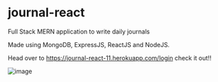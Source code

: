 # journal-react
Full Stack MERN application to write daily journals

Made using MongoDB, ExpressJS, ReactJS and NodeJS. 

Head over to https://journal-react-11.herokuapp.com/login check it out!!

![image](https://user-images.githubusercontent.com/50148498/163919088-dbc07836-e75e-4559-b173-e76d9e166169.png)
